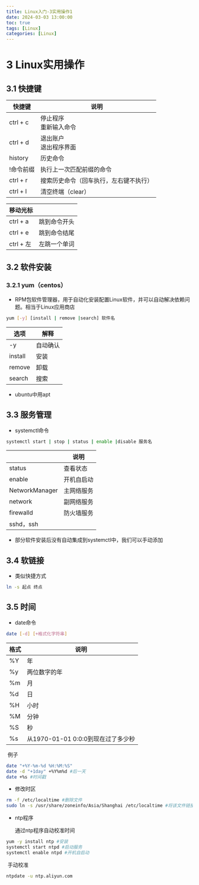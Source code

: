 ```yaml
---
title: Linux入门-3实用操作1
date: 2024-03-03 13:00:00
toc: true
tags: [Linux]
categories: [Linux]
---
```


#

<!--more-->

# 3 Linux实用操作

## 3.1 快捷键

| 快捷键    | 说明                                   |
| --------- | -------------------------------------- |
| ctrl + c  | 停止程序<br>重新输入命令               |
| ctrl + d  | 退出账户<br>退出程序界面               |
| history   | 历史命令                               |
| !命令前缀 | 执行上一次匹配前缀的命令               |
| ctrl + r  | 搜索历史命令（回车执行，左右键不执行） |
| ctrl + l  | 清空终端（clear）                      |

| 移动光标  |              |
| --------- | ------------ |
| ctrl + a  | 跳到命令开头 |
| ctrl + e  | 跳到命令结尾 |
| ctrl + 左 | 左跳一个单词 |

## 3.2 软件安装

### 3.2.1 yum（centos）

- RPM包软件管理器，用于自动化安装配置Linux软件，并可以自动解决依赖问题。相当于Linux应用商店

```bash
yum [-y] [install | remove |search] 软件名
```

| 选项    | 解释     |
| ------- | -------- |
| -y      | 自动确认 |
| install | 安装     |
| remove  | 卸载     |
| search  | 搜索     |

- ubuntu中用apt



## 3.3 服务管理

- systemctl命令

```bash
systemctl start | stop | status | enable |disable 服务名
```

|                | 说明       |
| -------------- | ---------- |
| status         | 查看状态   |
| enable         | 开机自启动 |
| NetworkManager | 主网络服务 |
| network        | 副网络服务 |
| firewalld      | 防火墙服务 |
| sshd，ssh      |            |

- 部分软件安装后没有自动集成到systemctl中，我们可以手动添加  

## 3.4 软链接

- 类似快捷方式

```bash
ln -s 起点 终点 
```

## 3.5 时间

- date命令

```bash
date [-d] [+格式化字符串]
```

| 格式 | 说明                               |
| ---- | ---------------------------------- |
| %Y   | 年                                 |
| %y   | 两位数字的年                       |
| %m   | 月                                 |
| %d   | 日                                 |
| %H   | 小时                               |
| %M   | 分钟                               |
| %S   | 秒                                 |
| %s   | 从1970-01-01 0:0:0到现在过了多少秒 |

​	例子

```bash
date "+%Y-%m-%d %H:%M:%S"
date -d "+1day" +%Y%m%d #后一天
date +%s #时间戳
```

- 修改时区

```bash
rm -f /etc/localtime #删除文件
sudo ln -s /usr/share/zoneinfo/Asia/Shanghai /etc/localtime #将该文件链接为localtime
```

- ntp程序

  通过ntp程序自动校准时间

```bash
yum -y install ntp #安装
systemctl start ntpd #启动服务
systemctl enable ntpd #开机自启动
```

​		手动校准

```bash
ntpdate -u ntp.aliyun.com
```

